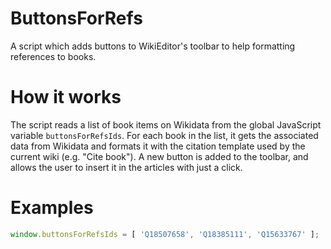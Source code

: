 ButtonsForRefs
===========================
A script which adds buttons to WikiEditor's toolbar to help formatting references to books.

How it works
============
The script reads a list of book items on Wikidata from the global JavaScript variable `buttonsForRefsIds`. For each book in the list, it gets the associated data from Wikidata and formats it with the citation template used by the current wiki (e.g. "Cite book"). A new button is added to the toolbar, and allows the user to insert it in the articles with just a click.

Examples
========
```javascript
window.buttonsForRefsIds = [ 'Q18507658', 'Q18385111', 'Q15633767' ];
```